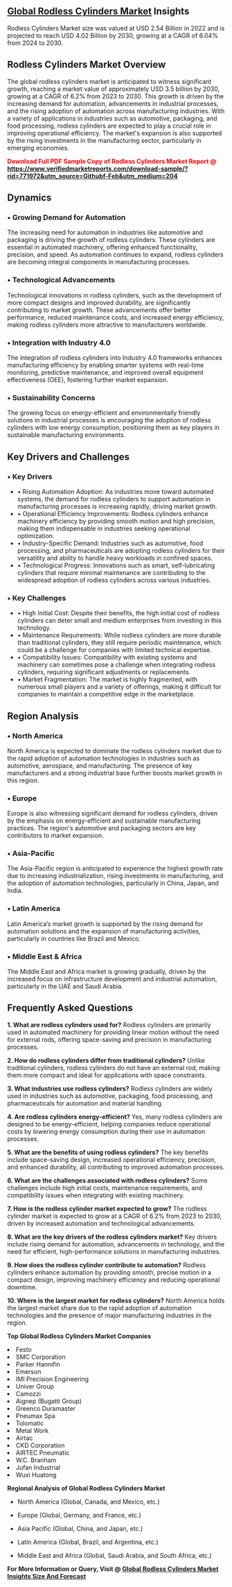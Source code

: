 <h2><a href="https://www.verifiedmarketreports.com/download-sample/?rid=771972&amp;utm_source=Githubf&amp;utm_medium=204" target="_blank">Global Rodless Cylinders Market</a> Insights</h2><p>Rodless Cylinders Market size was valued at USD 2.54 Billion in 2022 and is projected to reach USD 4.02 Billion by 2030, growing at a CAGR of 6.04% from 2024 to 2030.</p><p> <h2>Rodless Cylinders Market Overview</h2> <p>The global rodless cylinders market is anticipated to witness significant growth, reaching a market value of approximately USD 3.5 billion by 2030, growing at a CAGR of 6.2% from 2023 to 2030. This growth is driven by the increasing demand for automation, advancements in industrial processes, and the rising adoption of automation across manufacturing industries. With a variety of applications in industries such as automotive, packaging, and food processing, rodless cylinders are expected to play a crucial role in improving operational efficiency. The market's expansion is also supported by the rising investments in the manufacturing sector, particularly in emerging economies.</p> <p><strong><p><span class=""><span style="color: #ff0000;"><strong>Download Full PDF Sample Copy of Rodless Cylinders Market Report</strong> @ </span><a href="https://www.verifiedmarketreports.com/download-sample/?rid=771972&amp;utm_source=Githubf-Feb&amp;utm_medium=204" target="_blank">https://www.verifiedmarketreports.com/download-sample/?rid=771972&amp;utm_source=Githubf-Feb&amp;utm_medium=204</a></span></p></strong></p> <h2>Dynamics</h2> <h3>• Growing Demand for Automation</h3> <p>The increasing need for automation in industries like automotive and packaging is driving the growth of rodless cylinders. These cylinders are essential in automated machinery, offering enhanced functionality, precision, and speed. As automation continues to expand, rodless cylinders are becoming integral components in manufacturing processes.</p> <h3>• Technological Advancements</h3> <p>Technological innovations in rodless cylinders, such as the development of more compact designs and improved durability, are significantly contributing to market growth. These advancements offer better performance, reduced maintenance costs, and increased energy efficiency, making rodless cylinders more attractive to manufacturers worldwide.</p> <h3>• Integration with Industry 4.0</h3> <p>The integration of rodless cylinders into Industry 4.0 frameworks enhances manufacturing efficiency by enabling smarter systems with real-time monitoring, predictive maintenance, and improved overall equipment effectiveness (OEE), fostering further market expansion.</p> <h3>• Sustainability Concerns</h3> <p>The growing focus on energy-efficient and environmentally friendly solutions in industrial processes is encouraging the adoption of rodless cylinders with low energy consumption, positioning them as key players in sustainable manufacturing environments.</p> <h2>Key Drivers and Challenges</h2> <h3>• Key Drivers</h3> <ul> <li>• Rising Automation Adoption: As industries move toward automated systems, the demand for rodless cylinders to support automation in manufacturing processes is increasing rapidly, driving market growth.</li> <li>• Operational Efficiency Improvements: Rodless cylinders enhance machinery efficiency by providing smooth motion and high precision, making them indispensable in industries seeking operational optimization.</li> <li>• Industry-Specific Demand: Industries such as automotive, food processing, and pharmaceuticals are adopting rodless cylinders for their versatility and ability to handle heavy workloads in confined spaces.</li> <li>• Technological Progress: Innovations such as smart, self-lubricating cylinders that require minimal maintenance are contributing to the widespread adoption of rodless cylinders across various industries.</li> </ul> <h3>• Key Challenges</h3> <ul> <li>• High Initial Cost: Despite their benefits, the high initial cost of rodless cylinders can deter small and medium enterprises from investing in this technology.</li> <li>• Maintenance Requirements: While rodless cylinders are more durable than traditional cylinders, they still require periodic maintenance, which could be a challenge for companies with limited technical expertise.</li> <li>• Compatibility Issues: Compatibility with existing systems and machinery can sometimes pose a challenge when integrating rodless cylinders, requiring significant adjustments or replacements.</li> <li>• Market Fragmentation: The market is highly fragmented, with numerous small players and a variety of offerings, making it difficult for companies to maintain a competitive edge in the marketplace.</li> </ul> <h2>Region Analysis</h2> <h3>• North America</h3> <p>North America is expected to dominate the rodless cylinders market due to the rapid adoption of automation technologies in industries such as automotive, aerospace, and manufacturing. The presence of key manufacturers and a strong industrial base further boosts market growth in this region.</p> <h3>• Europe</h3> <p>Europe is also witnessing significant demand for rodless cylinders, driven by the emphasis on energy-efficient and sustainable manufacturing practices. The region's automotive and packaging sectors are key contributors to market expansion.</p> <h3>• Asia-Pacific</h3> <p>The Asia-Pacific region is anticipated to experience the highest growth rate due to increasing industrialization, rising investments in manufacturing, and the adoption of automation technologies, particularly in China, Japan, and India.</p> <h3>• Latin America</h3> <p>Latin America’s market growth is supported by the rising demand for automation solutions and the expansion of manufacturing activities, particularly in countries like Brazil and Mexico.</p> <h3>• Middle East & Africa</h3> <p>The Middle East and Africa market is growing gradually, driven by the increased focus on infrastructure development and industrial automation, particularly in the UAE and Saudi Arabia.</p> <h2>Frequently Asked Questions</h2> <p><strong>1. What are rodless cylinders used for?</strong> Rodless cylinders are primarily used in automated machinery for providing linear motion without the need for external rods, offering space-saving and precision in manufacturing processes.</p> <p><strong>2. How do rodless cylinders differ from traditional cylinders?</strong> Unlike traditional cylinders, rodless cylinders do not have an external rod, making them more compact and ideal for applications with space constraints.</p> <p><strong>3. What industries use rodless cylinders?</strong> Rodless cylinders are widely used in industries such as automotive, packaging, food processing, and pharmaceuticals for automation and material handling.</p> <p><strong>4. Are rodless cylinders energy-efficient?</strong> Yes, many rodless cylinders are designed to be energy-efficient, helping companies reduce operational costs by lowering energy consumption during their use in automation processes.</p> <p><strong>5. What are the benefits of using rodless cylinders?</strong> The key benefits include space-saving design, increased operational efficiency, precision, and enhanced durability, all contributing to improved automation processes.</p> <p><strong>6. What are the challenges associated with rodless cylinders?</strong> Some challenges include high initial costs, maintenance requirements, and compatibility issues when integrating with existing machinery.</p> <p><strong>7. How is the rodless cylinder market expected to grow?</strong> The rodless cylinder market is expected to grow at a CAGR of 6.2% from 2023 to 2030, driven by increased automation and technological advancements.</p> <p><strong>8. What are the key drivers of the rodless cylinders market?</strong> Key drivers include rising demand for automation, advancements in technology, and the need for efficient, high-performance solutions in manufacturing industries.</p> <p><strong>9. How does the rodless cylinder contribute to automation?</strong> Rodless cylinders enhance automation by providing smooth, precise motion in a compact design, improving machinery efficiency and reducing operational downtime.</p> <p><strong>10. Where is the largest market for rodless cylinders?</strong> North America holds the largest market share due to the rapid adoption of automation technologies and the presence of major manufacturing industries in the region.</p> </p><p><strong>Top Global Rodless Cylinders Market Companies</strong></p><div data-test-id=""><p><li>Festo</li><li> SMC Corporation</li><li> Parker Hannifin</li><li> Emerson</li><li> IMI Precision Engineering</li><li> Univer Group</li><li> Camozzi</li><li> Aignep (Bugatti Group)</li><li> Greenco Duramaster</li><li> Pneumax Spa</li><li> Tolomatic</li><li> Metal Work</li><li> Airtac</li><li> CKD Corporation</li><li> AIRTEC Pneumatic</li><li> W.C. Branham</li><li> Jufan Industrial</li><li> Wuxi Huatong</li></p><div><strong>Regional Analysis of&nbsp;Global Rodless Cylinders Market</strong></div><ul><li dir="ltr"><p dir="ltr">North America&nbsp;(Global, Canada, and Mexico, etc.)</p></li><li dir="ltr"><p dir="ltr">Europe (Global, Germany, and France, etc.)</p></li><li dir="ltr"><p dir="ltr">Asia Pacific&nbsp;(Global, China, and Japan, etc.)</p></li><li dir="ltr"><p dir="ltr">Latin America&nbsp;(Global, Brazil, and Argentina, etc.)</p></li><li dir="ltr">Middle East and Africa&nbsp;(Global, Saudi Arabia, and South Africa, etc.)</li></ul><p><strong>For More Information or Query, Visit @&nbsp;</strong><strong><a href="https://www.verifiedmarketreports.com/product/rodless-cylinders-market/?utm_source=Githubf&amp;utm_medium=204" target="_blank">Global Rodless Cylinders Market Insights Size And Forecast</a></strong></p></div>
